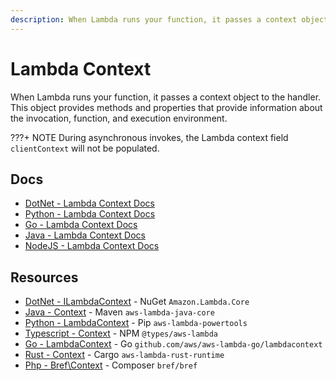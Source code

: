 ```yaml
---
description: When Lambda runs your function, it passes a context object to the handler.
---
```


# Lambda Context

When Lambda runs your function, it passes a context object to the handler. This object provides methods and properties that provide
information about the invocation, function, and execution environment.

???+ NOTE
    During asynchronous invokes, the Lambda context field `clientContext` will not be populated.

## Docs

- [DotNet - Lambda Context Docs](https://docs.aws.amazon.com/lambda/latest/dg/csharp-context.html)
- [Python - Lambda Context Docs](https://docs.aws.amazon.com/lambda/latest/dg/python-context.html)
- [Go - Lambda Context Docs](https://docs.aws.amazon.com/lambda/latest/dg/golang-context.html)
- [Java - Lambda Context Docs](https://docs.aws.amazon.com/lambda/latest/dg/java-context.html)
- [NodeJS - Lambda Context Docs](https://docs.aws.amazon.com/lambda/latest/dg/nodejs-context.html)

## Resources

- [DotNet - ILambdaContext](https://github.com/aws/aws-lambda-dotnet/tree/master/Libraries/src/Amazon.Lambda.Core) - NuGet `Amazon.Lambda.Core`
- [Java - Context](https://github.com/aws/aws-lambda-java-libs/blob/master/aws-lambda-java-core/src/main/java/com/amazonaws/services/lambda/runtime/Context.java) - Maven `aws-lambda-java-core`
- [Python - LambdaContext](https://awslabs.github.io/aws-lambda-powertools-python/latest/utilities/typing/) - Pip `aws-lambda-powertools`
- [Typescript - Context](https://github.com/DefinitelyTyped/DefinitelyTyped/blob/master/types/aws-lambda/handler.d.ts) - NPM `@types/aws-lambda`
- [Go - LambdaContext](https://github.com/aws/aws-lambda-go/blob/main/lambdacontext/context.go) - Go `github.com/aws/aws-lambda-go/lambdacontext`
- [Rust - Context](https://github.com/awslabs/aws-lambda-rust-runtime/blob/master/lambda-runtime/src/types.rs) - Cargo `aws-lambda-rust-runtime`
- [Php - Bref\Context](https://github.com/brefphp/bref/blob/master/src/Context/Context.php) - Composer `bref/bref`

